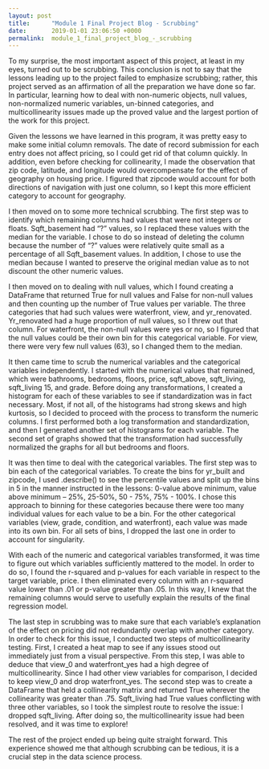 ```yaml
---
layout: post
title:      "Module 1 Final Project Blog - Scrubbing"
date:       2019-01-01 23:06:50 +0000
permalink:  module_1_final_project_blog_-_scrubbing
---
```





To my surprise, the most important aspect of this project, at least in my eyes, turned out to be scrubbing. This conclusion is not to say that the lessons leading up to the project failed to emphasize scrubbing; rather, this project served as an affirmation of all the preparation we have done so far. In particular, learning how to deal with non-numeric objects, null values, non-normalized numeric variables, un-binned categories, and multicollinearity issues made up the proved value and the largest portion of the work for this project.

Given the lessons we have learned in this program, it was pretty easy to make some initial column removals. The date of record submission for each entry does not affect pricing, so I could get rid of that column quickly. In addition, even before checking for collinearity, I made the observation that zip code, latitude, and longitude would overcompensate for the effect of geography on housing price. I figured that zipcode would account for both directions of navigation with just one column, so I kept this more efficient category to account for geography.

I then moved on to some more technical scrubbing. The first step was to identify which remaining columns had values that were not integers or floats. Sqft_basement had “?” values, so I replaced these values with the median for the variable. I chose to do so instead of deleting the column because the number of “?” values were relatively quite small as a percentage of all Sqft_basement values. In addition, I chose to use the median because I wanted to preserve the original median value as to not discount the other numeric values.

I then moved on to dealing with null values, which I found creating a DataFrame that returned True for null values and False for non-null values and then counting up the number of True values per variable. The three categories that had such values were waterfront, view, and yr_renovated. Yr_renovated had a huge proportion of null values, so I threw out that column. For waterfront, the non-null values were yes or no, so I figured that the null values could be their own bin for this categorical variable. For view, there were very few null values (63), so I changed them to the median.

It then came time to scrub the numerical variables and the categorical variables independently. I started with the numerical values that remained, which were bathrooms, bedrooms, floors, price, sqft_above, sqft_living, sqft_living 15, and grade. Before doing any transformations, I created a histogram for each of these variables to see if standardization was in fact necessary. Most, if not all, of the histograms had strong skews and high kurtosis, so I decided to proceed with the process to transform the numeric columns. I first performed both a log transformation and standardization, and then I generated another set of histograms for each variable. The second set of graphs showed that the transformation had successfully normalized the graphs for all but bedrooms and floors.

It was then time to deal with the categorical variables. The first step was to bin each of the categorical variables. To create the bins for yr_built and zipcode, I used .describe() to see the percentile values and split up the bins in 5 in the manner instructed in the lessons: 0-value above minimum, value above minimum – 25%, 25-50%, 50 - 75%, 75% -  100%. I chose this approach to binning for these categories because there were too many individual values for each value to be a bin. For the other categorical variables (view, grade, condition, and waterfront), each value was made into its own bin. For all sets of bins, I dropped the last one in order to account for singularity.

With each of the numeric and categorical variables transformed, it was time to figure out which variables sufficiently mattered to the model. In order to do so, I found the r-squared and p-values for each variable in respect to the target variable, price. I then eliminated every column with an r-squared value lower than .01 or p-value greater than .05. In this way, I knew that the remaining columns would serve to usefully explain the results of the final regression model.

The last step in scrubbing was to make sure that each variable’s explanation of the effect on pricing did not redundantly overlap with another category. In order to check for this issue, I conducted two steps of multicollinearity testing. First, I created a heat map to see if any issues stood out immediately just from a visual perspective. From this step, I was able to deduce that view_0 and waterfront_yes had a high degree of multicollinearity. Since I had other view variables for comparison, I decided to keep view_0 and drop waterfront_yes. The second step was to create a DataFrame that held a collinearity matrix and returned True wherever the collinearity was greater than .75. Sqft_living had True values conflicting with three other variables, so I took the simplest route to resolve the issue: I dropped sqft_living. After doing so, the multicollinearity issue had been resolved, and it was time to explore!

The rest of the project ended up being quite straight forward. This experience showed me that although scrubbing can be tedious, it is a crucial step in the data science process.

